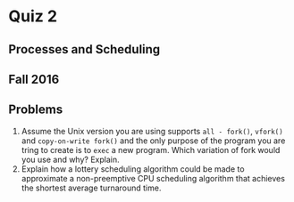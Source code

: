 # Quiz 2
## Processes and Scheduling
## Fall 2016
## Problems
1. Assume the Unix version you are using supports `all - fork()`, `vfork()` and `copy-on-write fork()` and the only purpose of the program you are tring to create is to `exec` a new program. Which variation of fork would you use and why? Explain.
2. Explain how a lottery scheduling algorithm could be made to approximate a non-preemptive CPU scheduling algorithm that achieves the shortest average turnaround time.
